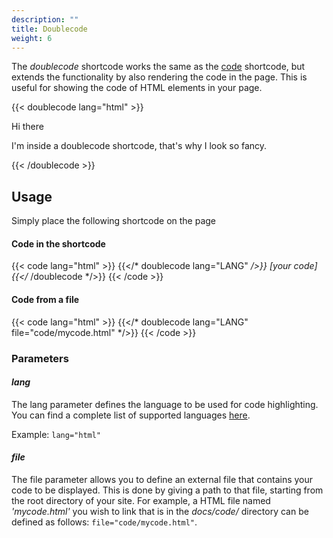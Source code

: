```yaml
---
description: ""
title: Doublecode
weight: 6
---
```


The *doublecode* shortcode works the same as the [code](/shortcodes/code/) shortcode, but extends the functionality by also rendering the code in the page. This is useful for showing the code of HTML elements in your page.

{{< doublecode lang="html" >}}
<div class="mydiv bg-primary shadow text-white p-3 m-4 border-primary">
	<p class="h4 title">Hi there</p>
	<p class="lead mb-0">I'm inside a doublecode shortcode, that's why I look so fancy.</p>
</div>
{{< /doublecode >}}

## Usage
Simply place the following shortcode on the page
#### Code in the shortcode
{{< code lang="html" >}}
{{</* doublecode lang="LANG" */>}} [your code] {{</* /doublecode */>}}
{{< /code >}}
#### Code from a file
{{< code lang="html" >}}
{{</* doublecode lang="LANG" file="code/mycode.html" */>}}
{{< /code >}}


### Parameters
#### *lang*
The lang parameter defines the language to be used for code highlighting. You can find a complete list of supported languages <a href="https://gohugo.io/content-management/syntax-highlighting/#list-of-chroma-highlighting-languages" target="_blank">here</a>.

Example: <code>lang="html"</code>

#### *file*
The file parameter allows you to define an external file that contains your code to be displayed. This is done by giving a path to that file, starting from the root directory of your site.
For example, a HTML file named *'mycode.html'* you wish to link that is in the *docs/code/* directory can be defined as follows: <code>file="code/mycode.html"</code>.
